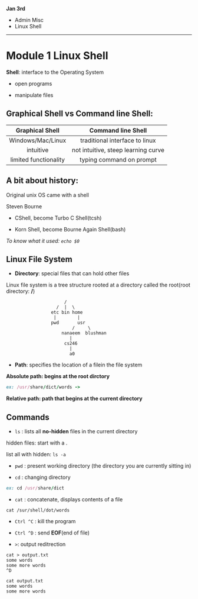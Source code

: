 
__Jan 3rd__

- Admin Misc
- Linux Shell

_______________________________________

# Module 1 Linux  Shell

__Shell__: interface to the Operating System

- open programs

- manipulate files

## Graphical Shell vs Command line Shell:

| Graphical Shell | Command line Shell |
|:--:|:--:|
| Windows/Mac/Linux | traditional interface to linux |
| intuitive | not intuitive, steep learning curve |
| limited functionality | typing command on prompt |

## A bit about history:

Original unix OS came with a shell

Steven Bourne
  
- CShell, become Turbo C Shell(tcsh)
  
- Korn Shell, become Bourne Again Shell(bash)

_To know what it used: `echo $0`_

## Linux File System

- __Directory__: special files that can hold other files

Linux file system is a tree structure rooted at a directory called the root(root directory: **/**)

                          /
                       /  |  \
                     etc bin home
                      |        |
                     pwd       usr
                             /     \
                         nanaeem  blushman
                            |
                          cs246
                            |
                            a0

- __Path__: specifies the location of a filein the file system

__Absolute path: begins at the root dirctory__

```ruby
ex: /usr/share/dict/words -> 
```

__Relative path: path that begins at the current directory__


## Commands

- `ls` : lists all __no-hidden__ files in the current directory

hidden files: start with a .

list all with hidden: `ls -a`

- `pwd` : present working directory (the directory you are currently sitting in)

- `cd` : changing directory

```ruby
ex: cd /usr/share/dict
```

- `cat` : concatenate, displays contents of a file

```
cat /sur/shell/dot/words
```

- `Ctrl ^C` : kill the program

- `Ctrl ^D` : send __EOF__(end of file)

- `>`: output reditrection

```
cat > output.txt
some words
some more words
^D

cat output.txt
some words
some more words
```









